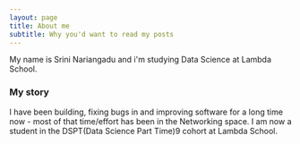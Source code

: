 ```yaml
---
layout: page
title: About me
subtitle: Why you'd want to read my posts
---
```


My name is Srini Nariangadu and i'm studying Data Science at Lambda School.

### My story

I have been building, fixing bugs in and improving software for a long time now - most of that time/effort has been in the Networking space.
I am now a student in the DSPT(Data Science Part Time)9 cohort at Lambda School.

